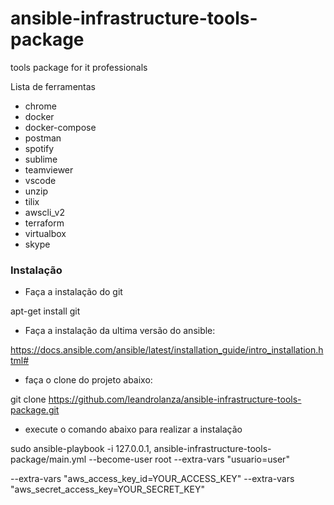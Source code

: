 # ansible-infrastructure-tools-package
 tools package for it professionals

Lista de ferramentas

- chrome
- docker
- docker-compose
- postman
- spotify
- sublime
- teamviewer
- vscode
- unzip
- tilix
- awscli_v2
- terraform
- virtualbox
- skype

### Instalação

 - Faça a instalação do git

 apt-get install git

  - Faça a instalação da ultima versão do ansible:

  https://docs.ansible.com/ansible/latest/installation_guide/intro_installation.html#

 - faça o clone do projeto abaixo:

 git clone https://github.com/leandrolanza/ansible-infrastructure-tools-package.git

 - execute o comando abaixo para realizar a instalação

 sudo ansible-playbook -i 127.0.0.1, ansible-infrastructure-tools-package/main.yml --become-user root --extra-vars "usuario=user"


--extra-vars "aws_access_key_id=YOUR_ACCESS_KEY"
--extra-vars "aws_secret_access_key=YOUR_SECRET_KEY"
